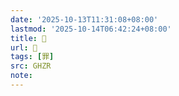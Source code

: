```yaml
---
date: '2025-10-13T11:31:08+08:00'
lastmod: '2025-10-14T06:42:24+08:00'
title: 󰨙
url: 󰨙
tags: [罪]
src: GHZR
note:
---
```

